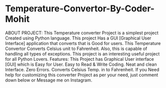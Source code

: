 # Temperature-Convertor-By-Coder-Mohit
ABOUT PROJECT: This Temperature converter Project is a simplest project Created using Python language. This project Has a GUI [Graphical User Interface] application that converts that is Good for users.  This Temperature Convertor  Converts Celsius unit to Fahrenheit. Also, this is capable of handling all types of exceptions. This project is an interesting useful project for all Python Lovers.  Features:  This Project has Graphical User interface  [GUI] which is Easy for User. Easy to Read &amp; Write Coding. Neat and clean Interface. Zero Errors. Converts Celsius Temp. in to Fahrenheit. If you Need help for customizing this converter Project as per your need, just comment down below or Message me on Instagram.
